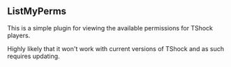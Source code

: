 ## ListMyPerms

This is a simple plugin for viewing the available permissions
for TShock players.

Highly likely that it won't work with current versions of TShock
and as such requires updating.
